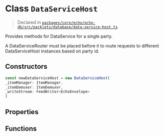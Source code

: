 # Class `DataServiceHost`
> Declared in [`packages/core/echo/echo-db/src/packlets/database/data-service-host.ts`](https://github.com/dxos/protocols/blob/main/packages/core/echo/echo-db/src/packlets/database/data-service-host.ts#L35)

Provides methods for DataService for a single party.

A DataServiceRouter must be placed before it to route requests to different DataServiceHost instances based on party id.

## Constructors
```ts
const newDataServiceHost = new DataServiceHost(
_itemManager: ItemManager,
_itemDemuxer: ItemDemuxer,
_writeStream: FeedWriter<EchoEnvelope>
)
```

## Properties

## Functions
